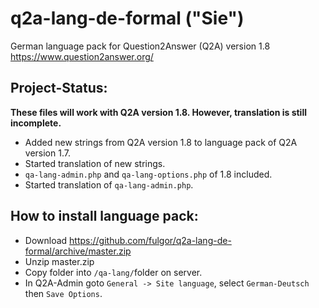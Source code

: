 # q2a-lang-de-formal ("Sie")

German language pack for Question2Answer (Q2A) version 1.8
https://www.question2answer.org/

## Project-Status: ##
**These files will work with Q2A version 1.8. However, translation is still incomplete.**

* Added new strings from Q2A version 1.8 to language pack of Q2A version 1.7.
* Started translation of new strings.
* `qa-lang-admin.php` and `qa-lang-options.php` of 1.8 included.
* Started translation of `qa-lang-admin.php`.

## How to install language pack: ##

* Download https://github.com/fulgor/q2a-lang-de-formal/archive/master.zip
* Unzip master.zip
* Copy folder into `/qa-lang/`folder on server.
* In Q2A-Admin goto `General -> Site language`, select `German-Deutsch` then `Save Options`.

